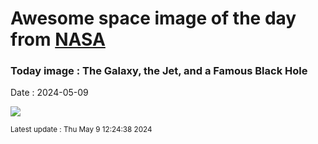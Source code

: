 
# Awesome space image of the day from [NASA](https://api.nasa.gov/)

### Today image : The Galaxy, the Jet, and a Famous Black Hole
Date : 2024-05-09

![](https://apod.nasa.gov/apod/image/2405/pia23122c-16_1067.jpg)

<small>Latest update : Thu May  9 12:24:38 2024</small>
        